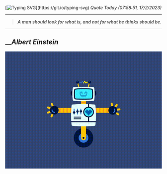 [![Typing SVG](https://readme-typing-svg.herokuapp.com?font=Press+Start+2P&color=C2F784&size=35&width=900&height=100&lines=Hello+World%2C+I'm+Hung+!)](https://git.io/typing-svg) 
_Quote Today (07:58:51, 17/2/2023)_
___
>**_A man should look for what is, and not for what he thinks should be._**
___

## __**_Albert Einstein_**

![RobotDance](src/assets/images/robot-dancing-dribble.gif?style=center)
